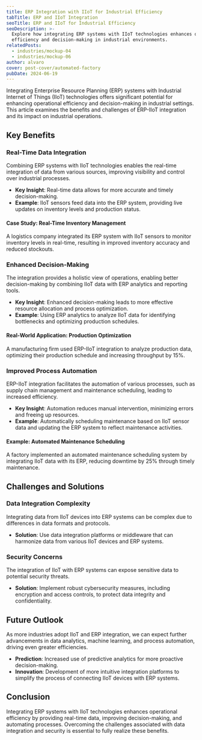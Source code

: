 ```yaml
---
title: ERP Integration with IIoT for Industrial Efficiency
tabTitle: ERP and IIoT Integration
seoTitle: ERP and IIoT for Industrial Efficiency
seoDescription: >-
  Explore how integrating ERP systems with IIoT technologies enhances operational
  efficiency and decision-making in industrial environments.
relatedPosts:
  - industries/mockup-04
  - industries/mockup-06
author: alvaro
cover: post-cover/automated-factory
pubDate: 2024-06-19
---
```


Integrating Enterprise Resource Planning (ERP) systems with Industrial Internet of Things
(IIoT) technologies offers significant potential for enhancing operational efficiency and
decision-making in industrial settings. This article examines the benefits and challenges
of ERP-IIoT integration and its impact on industrial operations.

## Key Benefits

### Real-Time Data Integration

Combining ERP systems with IIoT technologies enables the real-time integration of data
from various sources, improving visibility and control over industrial processes.

- **Key Insight**: Real-time data allows for more accurate and timely decision-making.
- **Example**: IIoT sensors feed data into the ERP system, providing live updates on
  inventory levels and production status.

#### Case Study: Real-Time Inventory Management

A logistics company integrated its ERP system with IIoT sensors to monitor inventory
levels in real-time, resulting in improved inventory accuracy and reduced stockouts.

### Enhanced Decision-Making

The integration provides a holistic view of operations, enabling better decision-making by
combining IIoT data with ERP analytics and reporting tools.

- **Key Insight**: Enhanced decision-making leads to more effective resource allocation
  and process optimization.
- **Example**: Using ERP analytics to analyze IIoT data for identifying bottlenecks and
  optimizing production schedules.

#### Real-World Application: Production Optimization

A manufacturing firm used ERP-IIoT integration to analyze production data, optimizing
their production schedule and increasing throughput by 15%.

### Improved Process Automation

ERP-IIoT integration facilitates the automation of various processes, such as supply chain
management and maintenance scheduling, leading to increased efficiency.

- **Key Insight**: Automation reduces manual intervention, minimizing errors and freeing
  up resources.
- **Example**: Automatically scheduling maintenance based on IIoT sensor data and updating
  the ERP system to reflect maintenance activities.

#### Example: Automated Maintenance Scheduling

A factory implemented an automated maintenance scheduling system by integrating IIoT data
with its ERP, reducing downtime by 25% through timely maintenance.

## Challenges and Solutions

### Data Integration Complexity

Integrating data from IIoT devices into ERP systems can be complex due to differences in
data formats and protocols.

- **Solution**: Use data integration platforms or middleware that can harmonize data from
  various IIoT devices and ERP systems.

### Security Concerns

The integration of IIoT with ERP systems can expose sensitive data to potential security
threats.

- **Solution**: Implement robust cybersecurity measures, including encryption and access
  controls, to protect data integrity and confidentiality.

## Future Outlook

As more industries adopt IIoT and ERP integration, we can expect further advancements in
data analytics, machine learning, and process automation, driving even greater
efficiencies.

- **Prediction**: Increased use of predictive analytics for more proactive
  decision-making.
- **Innovation**: Development of more intuitive integration platforms to simplify the
  process of connecting IIoT devices with ERP systems.

## Conclusion

Integrating ERP systems with IIoT technologies enhances operational efficiency by
providing real-time data, improving decision-making, and automating processes. Overcoming
the challenges associated with data integration and security is essential to fully realize
these benefits.
